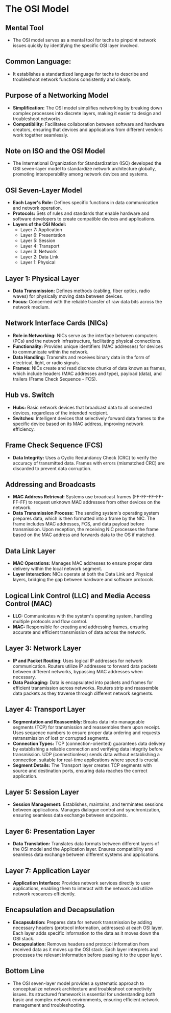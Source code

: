 # The OSI Model

## Mental Tool
- The OSI model serves as a mental tool for techs to pinpoint network issues quickly by identifying the specific OSI layer involved.

## Common Language:
- It establishes a standardized language for techs to describe and troubleshoot network functions consistently and clearly.

## Purpose of a Networking Model
- **Simplification:** The OSI model simplifies networking by breaking down complex processes into discrete layers, making it easier to design and troubleshoot networks.
- **Compatibility:** Facilitates collaboration between software and hardware creators, ensuring that devices and applications from different vendors work together seamlessly.

## Note on ISO and the OSI Model
- The International Organization for Standardization (ISO) developed the OSI seven-layer model to standardize network architecture globally, promoting interoperability among network devices and systems.

## OSI Seven-Layer Model
- **Each Layer's Role:** Defines specific functions in data communication and network operation.
- **Protocols:** Sets of rules and standards that enable hardware and software developers to create compatible devices and applications.
- **Layers of the OSI Model:**
  - Layer 7: Application
  - Layer 6: Presentation
  - Layer 5: Session
  - Layer 4: Transport
  - Layer 3: Network
  - Layer 2: Data Link
  - Layer 1: Physical

## Layer 1: Physical Layer
- **Data Transmission:** Defines methods (cabling, fiber optics, radio waves) for physically moving data between devices.
- **Focus:** Concerned with the reliable transfer of raw data bits across the network medium.

## Network Interface Cards (NICs)
- **Role in Networking:** NICs serve as the interface between computers (PCs) and the network infrastructure, facilitating physical connections.
- **Functionality:** Provides unique identifiers (MAC addresses) for devices to communicate within the network.
- **Data Handling:** Transmits and receives binary data in the form of electrical, light, or radio signals.
- **Frames:** NICs create and read discrete chunks of data known as frames, which include headers (MAC addresses and type), payload (data), and trailers (Frame Check Sequence - FCS).

## Hub vs. Switch
- **Hubs:** Basic network devices that broadcast data to all connected devices, regardless of the intended recipient.
- **Switches:** Intelligent devices that selectively forward data frames to the specific device based on its MAC address, improving network efficiency.

## Frame Check Sequence (FCS)
- **Data Integrity:** Uses a Cyclic Redundancy Check (CRC) to verify the accuracy of transmitted data. Frames with errors (mismatched CRC) are discarded to prevent data corruption.

## Addressing and Broadcasts
- **MAC Address Retrieval:** Systems use broadcast frames (FF-FF-FF-FF-FF-FF) to request unknown MAC addresses from other devices on the network.
- **Data Transmission Process:** The sending system's operating system prepares data, which is then formatted into a frame by the NIC. The frame includes MAC addresses, FCS, and data payload before transmission. Upon reception, the receiving NIC processes the frame based on the MAC address and forwards data to the OS if matched.

## Data Link Layer
- **MAC Operations:** Manages MAC addresses to ensure proper data delivery within the local network segment.
- **Layer Interaction:** NICs operate at both the Data Link and Physical layers, bridging the gap between hardware and software protocols.

## Logical Link Control (LLC) and Media Access Control (MAC)
- **LLC:** Communicates with the system's operating system, handling multiple protocols and flow control.
- **MAC:** Responsible for creating and addressing frames, ensuring accurate and efficient transmission of data across the network.

## Layer 3: Network Layer
- **IP and Packet Routing:** Uses logical IP addresses for network communication. Routers utilize IP addresses to forward data packets between different networks, bypassing MAC addresses when necessary.
- **Data Packaging:** Data is encapsulated into packets and frames for efficient transmission across networks. Routers strip and reassemble data packets as they traverse through different network segments.

## Layer 4: Transport Layer
- **Segmentation and Reassembly:** Breaks data into manageable segments (TCP) for transmission and reassembles them upon receipt. Uses sequence numbers to ensure proper data ordering and requests retransmission of lost or corrupted segments.
- **Connection Types:** TCP (connection-oriented) guarantees data delivery by establishing a reliable connection and verifying data integrity before transmission. UDP (connectionless) sends data without establishing a connection, suitable for real-time applications where speed is crucial.
- **Segment Details:** The Transport layer creates TCP segments with source and destination ports, ensuring data reaches the correct application.

## Layer 5: Session Layer
- **Session Management:** Establishes, maintains, and terminates sessions between applications. Manages dialogue control and synchronization, ensuring seamless data exchange between endpoints.

## Layer 6: Presentation Layer
- **Data Translation:** Translates data formats between different layers of the OSI model and the Application layer. Ensures compatibility and seamless data exchange between different systems and applications.

## Layer 7: Application Layer
- **Application Interface:** Provides network services directly to user applications, enabling them to interact with the network and utilize network resources efficiently.

## Encapsulation and Decapsulation
- **Encapsulation:** Prepares data for network transmission by adding necessary headers (protocol information, addresses) at each OSI layer. Each layer adds specific information to the data as it moves down the OSI stack.
- **Decapsulation:** Removes headers and protocol information from received data as it moves up the OSI stack. Each layer interprets and processes the relevant information before passing it to the upper layer.

## Bottom Line
- The OSI seven-layer model provides a systematic approach to conceptualize network architecture and troubleshoot connectivity issues. Its structured framework is essential for understanding both basic and complex network environments, ensuring efficient network management and troubleshooting.
